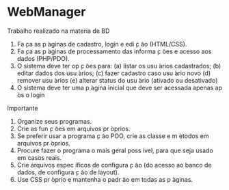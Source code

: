 # WebManager
Trabalho realizado na materia de BD

1. Fa ̧ca as p ́aginas de cadastro, login e edi ̧c ̃ao (HTML/CSS).
2. Fa ̧ca as p ́aginas de processamento das informa ̧c ̃oes e acesso aos dados (PHP/PDO).
3. O sistema deve ter op ̧c ̃oes para:
(a) listar os usu ́arios cadastrados;
(b) editar dados dos usu ́arios;
(c) fazer cadastro caso usu ́ario novo
(d) remover usu ́arios
(e) alterar status do usu ́ario (ativado ou desativado)
4. O sistema deve ter uma p ́agina inicial que deve ser acessada apenas ap ́os o login

Importante
1. Organize seus programas.
2. Crie as fun ̧c ̃oes em arquivos pr ́oprios.
3. Se preferir usar a programa ̧c ̃ao POO, crie as classe e m ́etodos em arquivos pr ́oprios.
4. Procure fazer o programa o mais geral poss ́ıvel, para que seja usado em casos reais.
5. Crie arquivos espec ́ıficos de configura ̧c ̃ao (do acesso ao banco de dados, de configura ̧c ̃ao de layout).
6. Use CSS pr ́oprio e mantenha o padr ̃ao em todas as p ́aginas.
